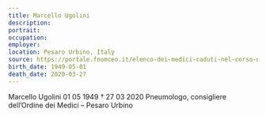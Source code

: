 ```yaml
---
title: Marcello Ugolini
description: 
portrait: 
occupation: 
employer: 
location: Pesaro Urbino, Italy
source: https://portale.fnomceo.it/elenco-dei-medici-caduti-nel-corso-dellepidemia-di-covid-19/
birth_date: 1949-05-01
death_date: 2020-03-27
---
```


Marcello Ugolini 01 05 1949 † 27 03 2020
Pneumologo, consigliere dell’Ordine dei Medici – Pesaro Urbino